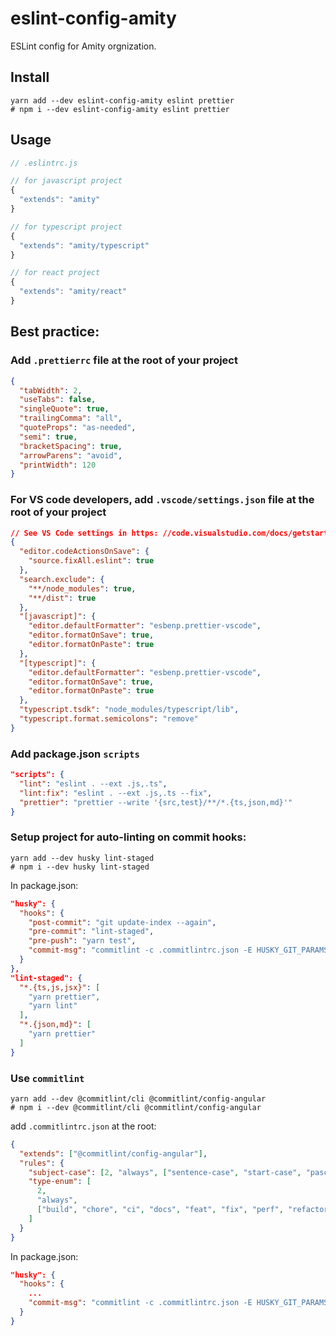 # eslint-config-amity

ESLint config for Amity orgnization.

## Install

```shell
yarn add --dev eslint-config-amity eslint prettier
# npm i --dev eslint-config-amity eslint prettier
```

## Usage

```js
// .eslintrc.js

// for javascript project
{
  "extends": "amity"
}

// for typescript project
{
  "extends": "amity/typescript"
}

// for react project
{
  "extends": "amity/react"
}

```

## Best practice:

### Add `.prettierrc` file at the root of your project

```json
{
  "tabWidth": 2,
  "useTabs": false,
  "singleQuote": true,
  "trailingComma": "all",
  "quoteProps": "as-needed",
  "semi": true,
  "bracketSpacing": true,
  "arrowParens": "avoid",
  "printWidth": 120
}
```

### For VS code developers, add `.vscode/settings.json` file at the root of your project

```json
// See VS Code settings in https: //code.visualstudio.com/docs/getstarted/settings#_default-settings
{
  "editor.codeActionsOnSave": {
    "source.fixAll.eslint": true
  },
  "search.exclude": {
    "**/node_modules": true,
    "**/dist": true
  },
  "[javascript]": {
    "editor.defaultFormatter": "esbenp.prettier-vscode",
    "editor.formatOnSave": true,
    "editor.formatOnPaste": true
  },
  "[typescript]": {
    "editor.defaultFormatter": "esbenp.prettier-vscode",
    "editor.formatOnSave": true,
    "editor.formatOnPaste": true
  },
  "typescript.tsdk": "node_modules/typescript/lib",
  "typescript.format.semicolons": "remove"
}
```

### Add package.json `scripts`

```json
"scripts": {
  "lint": "eslint . --ext .js,.ts",
  "lint:fix": "eslint . --ext .js,.ts --fix",
  "prettier": "prettier --write '{src,test}/**/*.{ts,json,md}'"
}
```

### Setup project for auto-linting on commit hooks:

```shell
yarn add --dev husky lint-staged
# npm i --dev husky lint-staged
```

In package.json:

```json
"husky": {
  "hooks": {
    "post-commit": "git update-index --again",
    "pre-commit": "lint-staged",
    "pre-push": "yarn test",
    "commit-msg": "commitlint -c .commitlintrc.json -E HUSKY_GIT_PARAMS"
  }
},
"lint-staged": {
  "*.{ts,js,jsx}": [
    "yarn prettier",
    "yarn lint"
  ],
  "*.{json,md}": [
    "yarn prettier"
  ]
}
```

### Use `commitlint`

```shell
yarn add --dev @commitlint/cli @commitlint/config-angular
# npm i --dev @commitlint/cli @commitlint/config-angular
```

add `.commitlintrc.json` at the root:

```json
{
  "extends": ["@commitlint/config-angular"],
  "rules": {
    "subject-case": [2, "always", ["sentence-case", "start-case", "pascal-case", "upper-case", "lower-case"]],
    "type-enum": [
      2,
      "always",
      ["build", "chore", "ci", "docs", "feat", "fix", "perf", "refactor", "revert", "style", "test", "sample"]
    ]
  }
}
```

In package.json:

```json
"husky": {
  "hooks": {
    ...
    "commit-msg": "commitlint -c .commitlintrc.json -E HUSKY_GIT_PARAMS"
  }
}
```
